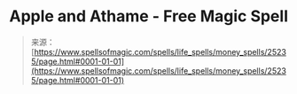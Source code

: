 <!--yml
category: 未分类
date: 2024-06-12 19:11:58
-->

# Apple and Athame - Free Magic Spell

> 来源：[https://www.spellsofmagic.com/spells/life_spells/money_spells/25235/page.html#0001-01-01](https://www.spellsofmagic.com/spells/life_spells/money_spells/25235/page.html#0001-01-01)